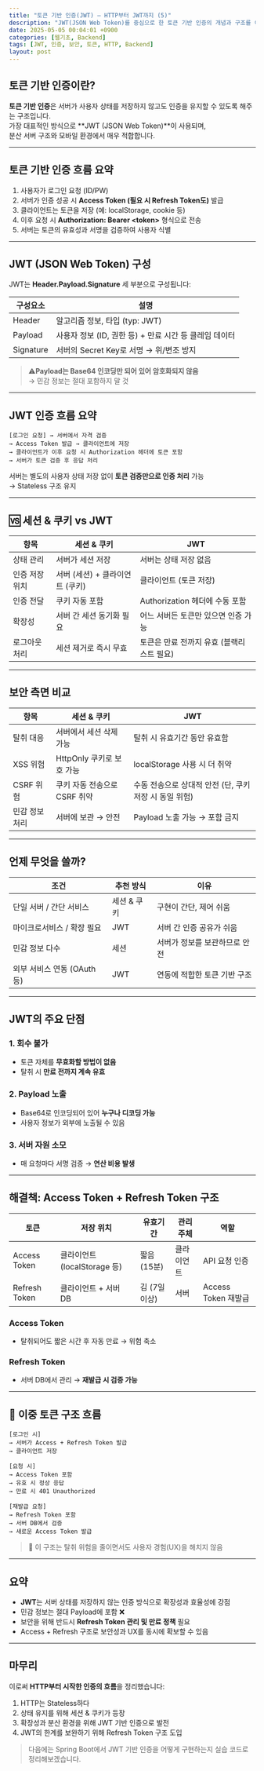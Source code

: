 ```yaml
---
title: "토큰 기반 인증(JWT) — HTTP부터 JWT까지 (5)"
description: "JWT(JSON Web Token)를 중심으로 한 토큰 기반 인증의 개념과 구조를 이해합니다. 세션 방식과의 차이, 보안 이슈, Refresh Token 도입까지 실무에 필요한 인증 전략을 정리한 글입니다."
date: 2025-05-05 00:04:01 +0900
categories: [웹기초, Backend]
tags: [JWT, 인증, 보안, 토큰, HTTP, Backend]
layout: post
---
```



## 토큰 기반 인증이란?

**토큰 기반 인증**은 서버가 사용자 상태를 저장하지 않고도 인증을 유지할 수 있도록 해주는 구조입니다.  
가장 대표적인 방식으로 **JWT (JSON Web Token)**이 사용되며,  
분산 서버 구조와 모바일 환경에서 매우 적합합니다.

---

## 토큰 기반 인증 흐름 요약

1. 사용자가 로그인 요청 (ID/PW)
2. 서버가 인증 성공 시 **Access Token (필요 시 Refresh Token도)** 발급
3. 클라이언트는 토큰을 저장 (예: localStorage, cookie 등)
4. 이후 요청 시 **Authorization: Bearer \<token>** 형식으로 전송
5. 서버는 토큰의 유효성과 서명을 검증하여 사용자 식별

---

## JWT (JSON Web Token) 구성

JWT는 **Header.Payload.Signature** 세 부분으로 구성됩니다:

| 구성요소 | 설명 |
|----------|------|
| Header | 알고리즘 정보, 타입 (typ: JWT) |
| Payload | 사용자 정보 (ID, 권한 등) + 만료 시간 등 클레임 데이터 |
| Signature | 서버의 Secret Key로 서명 → 위/변조 방지 |

> ⚠**Payload는 Base64 인코딩만 되어 있어 암호화되지 않음**  
> → 민감 정보는 절대 포함하지 말 것

---

## JWT 인증 흐름 요약

```text
[로그인 요청] → 서버에서 자격 검증
→ Access Token 발급 → 클라이언트에 저장
→ 클라이언트가 이후 요청 시 Authorization 헤더에 토큰 포함
→ 서버가 토큰 검증 후 응답 처리
```

서버는 별도의 사용자 상태 저장 없이 **토큰 검증만으로 인증 처리** 가능  
→ Stateless 구조 유지

---

## 🆚 세션 & 쿠키 vs JWT

| 항목 | 세션 & 쿠키 | JWT |
|------|-------------|-----|
| 상태 관리 | 서버가 세션 저장 | 서버는 상태 저장 없음 |
| 인증 저장 위치 | 서버 (세션) + 클라이언트 (쿠키) | 클라이언트 (토큰 저장) |
| 인증 전달 | 쿠키 자동 포함 | Authorization 헤더에 수동 포함 |
| 확장성 | 서버 간 세션 동기화 필요 | 어느 서버든 토큰만 있으면 인증 가능 |
| 로그아웃 처리 | 세션 제거로 즉시 무효 | 토큰은 만료 전까지 유효 (블랙리스트 필요) |

---

## 보안 측면 비교

| 항목 | 세션 & 쿠키 | JWT |
|------|-------------|-----|
| 탈취 대응 | 서버에서 세션 삭제 가능 | 탈취 시 유효기간 동안 유효함 |
| XSS 위험 | HttpOnly 쿠키로 보호 가능 | localStorage 사용 시 더 취약 |
| CSRF 위험 | 쿠키 자동 전송으로 CSRF 취약 | 수동 전송으로 상대적 안전 (단, 쿠키 저장 시 동일 위험) |
| 민감 정보 처리 | 서버에 보관 → 안전 | Payload 노출 가능 → 포함 금지 |

---

## 언제 무엇을 쓸까?

| 조건 | 추천 방식 | 이유 |
|------|-----------|------|
| 단일 서버 / 간단 서비스 | 세션 & 쿠키 | 구현이 간단, 제어 쉬움 |
| 마이크로서비스 / 확장 필요 | JWT | 서버 간 인증 공유가 쉬움 |
| 민감 정보 다수 | 세션 | 서버가 정보를 보관하므로 안전 |
| 외부 서비스 연동 (OAuth 등) | JWT | 연동에 적합한 토큰 기반 구조 |

---

## JWT의 주요 단점

### 1. 회수 불가

- 토큰 자체를 **무효화할 방법이 없음**
- 탈취 시 **만료 전까지 계속 유효**

### 2. Payload 노출

- Base64로 인코딩되어 있어 **누구나 디코딩 가능**
- 사용자 정보가 외부에 노출될 수 있음

### 3. 서버 자원 소모

- 매 요청마다 서명 검증 → **연산 비용 발생**

---

## 해결책: Access Token + Refresh Token 구조

| 토큰 | 저장 위치 | 유효기간 | 관리 주체 | 역할 |
|------|-----------|----------|------------|------|
| Access Token | 클라이언트 (localStorage 등) | 짧음 (15분) | 클라이언트 | API 요청 인증 |
| Refresh Token | 클라이언트 + 서버 DB | 김 (7일 이상) | 서버 | Access Token 재발급 |

### Access Token

- 탈취되어도 짧은 시간 후 자동 만료 → 위험 축소

### Refresh Token

- 서버 DB에서 관리 → **재발급 시 검증 가능**

---

## 🧭 이중 토큰 구조 흐름

```text
[로그인 시]
→ 서버가 Access + Refresh Token 발급
→ 클라이언트 저장

[요청 시]
→ Access Token 포함
→ 유효 시 정상 응답
→ 만료 시 401 Unauthorized

[재발급 요청]
→ Refresh Token 포함
→ 서버 DB에서 검증
→ 새로운 Access Token 발급
```

> 🔐 이 구조는 탈취 위험을 줄이면서도 사용자 경험(UX)을 해치지 않음

---

## 요약

- **JWT**는 서버 상태를 저장하지 않는 인증 방식으로 확장성과 효율성에 강점
- 민감 정보는 절대 Payload에 포함 ❌
- 보안을 위해 반드시 **Refresh Token 관리 및 만료 정책** 필요
- Access + Refresh 구조로 보안성과 UX를 동시에 확보할 수 있음

---

## 마무리

이로써 **HTTP부터 시작한 인증의 흐름**을 정리했습니다:

1. HTTP는 Stateless하다  
2. 상태 유지를 위해 세션 & 쿠키가 등장  
3. 확장성과 분산 환경을 위해 JWT 기반 인증으로 발전  
4. JWT의 한계를 보완하기 위해 Refresh Token 구조 도입

> 다음에는 Spring Boot에서 JWT 기반 인증을 어떻게 구현하는지 실습 코드로 정리해보겠습니다.
